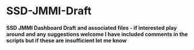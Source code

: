 # SSD-JMMI-Draft
#### SSD JMMI Dashboard Draft and associated files - if interested play around and any suggestions welcome I have included comments in the scripts but if these are insufficient let me know
